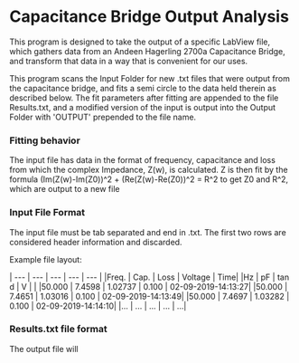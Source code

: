 # Capacitance Bridge Output Analysis

This program is designed to take the output of a specific LabView file, which gathers data from an Andeen Hagerling 2700a Capacitance Bridge, and transform that data in a way that is convenient for our uses.

This program scans the Input Folder for new .txt files that were output from the capacitance bridge, and fits a semi circle to the data held therein as described below. The fit parameters after fitting are appended to the file Results.txt, and a modified version of the input is output into the Output Folder with 'OUTPUT' prepended to the file name.

### Fitting behavior

The input file has data in the format of frequency, capacitance and loss from which the complex Impedance, Z(w), is calculated. Z is then fit by the formula (Im(Z(w)-Im(Z0))^2 + (Re(Z(w)-Re(Z0))^2 = R^2  to get Z0 and R^2, which are output to a new file

### Input File Format
The input file must be tab separated and end in .txt. The first two rows are considered header information and discarded. 

Example file layout:

| --- | --- | --- | --- | --- |
|Freq. | Cap. | Loss | Voltage | Time|
|Hz | pF | tan d | V |  |
|50.000 | 7.4598 | 1.02737 | 0.100 | 02-09-2019-14:13:27|
|50.000 | 7.4651 | 1.03016 | 0.100 | 02-09-2019-14:13:49|
|50.000 | 7.4697 | 1.03282 | 0.100 | 02-09-2019-14:14:10|
|... | ... | ... | ... | ...|

### Results.txt file format

The output file will 
